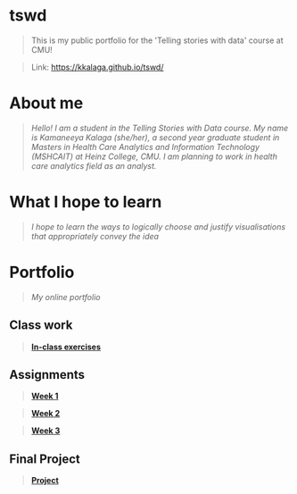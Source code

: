 # tswd
> This is my public portfolio for the 'Telling stories with data' course at CMU!

> Link: https://kkalaga.github.io/tswd/

# About me
> *Hello! I am a student in the Telling Stories with Data course. My name is Kamaneeya Kalaga (she/her), a second year graduate student in Masters in Health Care Analytics and Information Technology (MSHCAIT) at Heinz College, CMU. I am planning to work in health care analytics field as an analyst.*

#  What I hope to learn
> *I hope to learn the ways to logically choose and justify visualisations that appropriately convey the idea*

# Portfolio
> *My online portfolio*

## Class work
> **[In-class exercises](inclass_exercises.md)**

## Assignments
> **[Week 1](Data_visualization_critique_1.md)**

> **[Week 2](Data_visualization_1.md)**

> **[Week 3](Critique_by_Design.md)**

## Final Project
> **[Project](project.md)**
